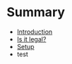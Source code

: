 # Summary

* [Introduction](README.md)
* [Is it legal?](is_it_legal.md)
* [Setup](setup.md)
* test

